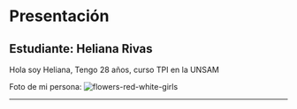 

# Presentación

## Estudiante: Heliana Rivas

Hola soy Heliana, Tengo 28 años, curso TPI en la UNSAM

Foto de mi persona:
![flowers-red-white-girls](https://user-images.githubusercontent.com/86692848/225185105-67923d96-9683-42e3-bc26-74f064e4facb.jpg)



------



